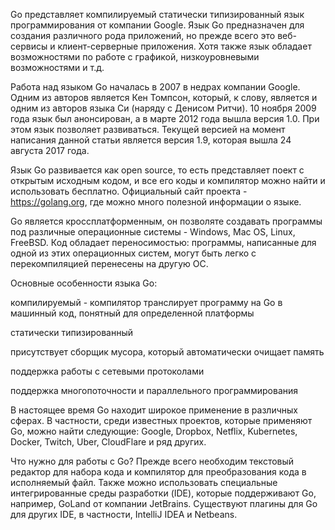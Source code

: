 Go представляет компилируемый статически типизированный язык программирования от компании Google. Язык Go предназначен для создания различного рода приложений, но прежде всего это веб-сервисы и клиент-серверные приложения. Хотя также язык обладает возможностями по работе с графикой, низкоуровневыми возможностями и т.д.

Работа над языком Go началась в 2007 в недрах компании Google. Одним из авторов является Кен Томпсон, который, к слову, является и одним из авторов языка Си (наряду с Денисом Ритчи). 10 ноября 2009 года язык был анонсирован, а в марте 2012 года вышла версия 1.0. При этом язык позволяет развиваться. Текущей версией на момент написания данной статьи является версия 1.9, которая вышла 24 августа 2017 года.

Язык Go развивается как open source, то есть представляет поект с открытым исходным кодом, и все его коды и компилятор можно найти и использовать бесплатно. Официальный сайт проекта - https://golang.org, где можно много полезной информации о языке.

Go является кроссплатформенным, он позволяте создавать программы под различные операционные системы - Windows, Mac OS, Linux, FreeBSD. Код обладает переносимостью: программы, написанные для одной из этих операционных систем, могут быть легко с перекомпиляцией перенесены на другую ОС.

Основные особенности языка Go:

компилируемый - компилятор транслирует программу на Go в машинный код, понятный для определенной платформы

статически типизированный

присутствует сборщик мусора, который автоматически очищает память

поддержка работы с сетевыми протоколами

поддержка многопоточности и параллельного программирования

В настоящее время Go находит широкое применение в различных сферах. В частности, среди известных проектов, которые применяют Go, можно найти следующие: Google, Dropbox, Netflix, Kubernetes, Docker, Twitch, Uber, CloudFlare и ряд других.

Что нужно для работы с Go? Прежде всего необходим текстовый редактор для набора кода и компилятор для преобразования кода в исполняемый файл. Также можно использовать специальные интегрированные среды разработки (IDE), которые поддерживают Go, например, GoLand от компании JetBrains. Существуют плагины для Go для других IDE, в частности, IntelliJ IDEA и Netbeans.
